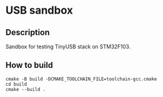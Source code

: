 # USB sandbox

## Description
Sandbox for testing TinyUSB stack on STM32F103.

## How to build

	cmake -B build -DCMAKE_TOOLCHAIN_FILE=toolchain-gcc.cmake
	cd build
	cmake --build .

